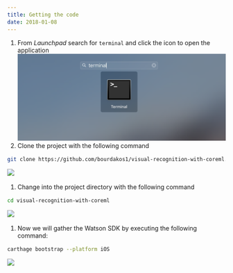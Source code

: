 ```yaml
---
title: Getting the code
date: 2018-01-08
---
```


1. From *Launchpad* search for `terminal` and click the icon to open the application
![](../_images/launchpad_terminal.png)
1. Clone the project with the following command
```bash
git clone https://github.com/bourdakos1/visual-recognition-with-coreml.git
```
![](https://cdn-images-1.medium.com/max/2000/1*jcEtIwpi2lEVOGT1sTRNkQ.png)
1. Change into the project directory with the following command
```bash
cd visual-recognition-with-coreml
```
![](https://cdn-images-1.medium.com/max/2000/1*2P8igODcx-gDTBCBqI_NrA.png)
1. Now we will gather the Watson SDK by executing the following command:
```bash
carthage bootstrap --platform iOS
```
![](https://cdn-images-1.medium.com/max/2000/1*UhQa0QcN83yc0w-RLEzERQ.png)
